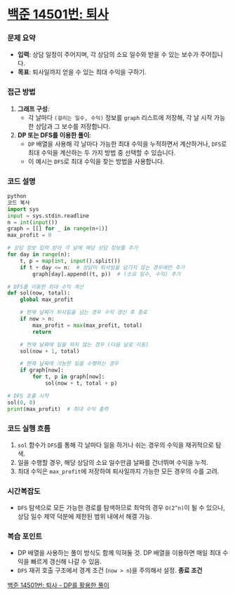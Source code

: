 # [백준 14501번: 퇴사](https://www.acmicpc.net/problem/14501)
### 문제 요약

- **입력**: 상담 일정이 주어지며, 각 상담의 소요 일수와 받을 수 있는 보수가 주어집니다.
- **목표**: 퇴사일까지 얻을 수 있는 최대 수익을 구하기.

### 접근 방법

1. **그래프 구성**:
    - 각 날마다 `(걸리는 일수, 수익)` 정보를 `graph` 리스트에 저장해, 각 날 시작 가능한 상담과 그 보수를 저장합니다.
2. **DP 또는 DFS를 이용한 풀이**:
    - `DP` 배열을 사용해 각 날마다 가능한 최대 수익을 누적하면서 계산하거나, `DFS`로 최대 수익을 계산하는 두 가지 방법 중 선택할 수 있습니다.
    - 이 예시는 `DFS`로 최대 수익을 찾는 방법을 사용합니다.

### 코드 설명

```python
python
코드 복사
import sys
input = sys.stdin.readline
n = int(input())
graph = [[] for _ in range(n+1)]
max_profit = 0

# 상담 정보 입력 받아 각 날에 해당 상담 정보를 추가
for day in range(n):
    t, p = map(int, input().split())
    if t + day <= n:  # 상담이 퇴사일을 넘기지 않는 경우에만 추가
        graph[day].append((t, p))  # (소요 일수, 수익) 추가

# DFS를 이용한 최대 수익 계산
def sol(now, total):
    global max_profit

    # 현재 날짜가 퇴사일을 넘는 경우 수익 갱신 후 종료
    if now > n:
        max_profit = max(max_profit, total)
        return

    # 현재 날짜에 일을 하지 않는 경우 (다음 날로 이동)
    sol(now + 1, total)

    # 현재 날짜에 가능한 일을 수행하는 경우
    if graph[now]:
        for t, p in graph[now]:
            sol(now + t, total + p)

# DFS 호출 시작
sol(0, 0)
print(max_profit)  # 최대 수익 출력

```

### 코드 실행 흐름

1. `sol` 함수가 `DFS`를 통해 각 날마다 일을 하거나 쉬는 경우의 수익을 재귀적으로 탐색.
2. 일을 수행할 경우, 해당 상담의 소요 일수만큼 날짜를 건너뛰며 수익을 누적.
3. 최대 수익은 `max_profit`에 저장하여 퇴사일까지 가능한 모든 경우의 수를 고려.

### 시간복잡도

- `DFS` 탐색으로 모든 가능한 경로를 탐색하므로 최악의 경우 `O(2^n)`이 될 수 있으나, 상담 일수 제약 덕분에 제한된 범위 내에서 해결 가능.

### 복습 포인트

- DP 배열을 사용하는 풀이 방식도 함께 익혀둘 것. DP 배열을 이용하면 매일 최대 수익을 빠르게 갱신해 나갈 수 있음.
- `DFS` 재귀 호출 구조에서 경계 조건 (`now > n`)을 주의해서 설정. **종료 조건**

[백준 14501번: 퇴사 - DP를 활용한 풀이](https://www.notion.so/14501-DP-136900cfb74d80d5b4a8c76c9659a8b9?pvs=21)
